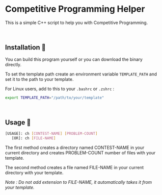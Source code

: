 # Competitive Programming Helper

This is a simple C++ script to help you with Competitive Programming.

<br>

## Installation 🔨

You can build this program yourself or you can download the binary directly.

To set the template path create an environment variable `TEMPLATE_PATH` and set it to the path to your template.

For Linux users, add to this to your `.bashrc` or `.zshrc` :

```bash
export TEMPLATE_PATH="/path/to/your/template"
```

<br>

## Usage 📄

```bash
[USAGE]: ch [CONTEST-NAME] [PROBLEM-COUNT]
   [OR]: ch [FILE-NAME]
```

The first method creates a directory named CONTEST-NAME in your current directory and creates PROBLEM-COUNT number of files with your template.

The second method creates a file named FILE-NAME in your current directory with your template.

*Note : Do not add extension to FILE-NAME, it automatically takes it from your template.* 
